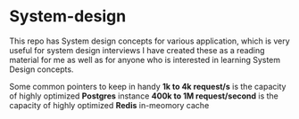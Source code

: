 # System-design
This repo has System design concepts for various application, which is very useful for system design interviews
I have created these as a reading material for me as well as for anyone who is interested in learning System Design concepts.

Some common pointers to keep in handy
**1k  to 4k request/s** is the capacity of highly optimized **Postgres** instance
**400k to 1M request/second** is the capacity of highly optimized **Redis** in-meomory cache